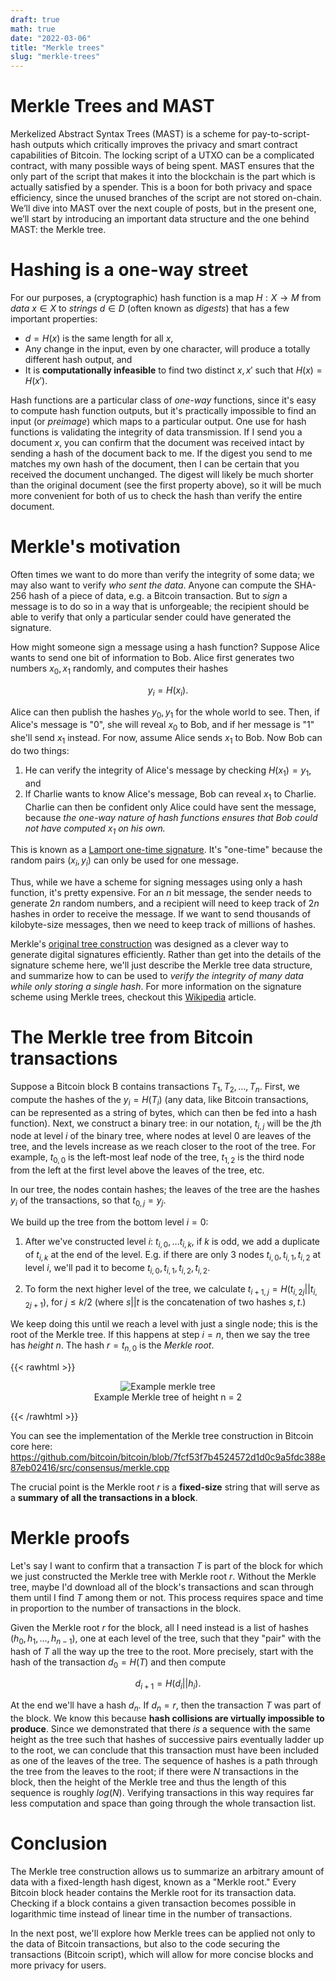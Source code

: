 ```yaml
---
draft: true
math: true
date: "2022-03-06"
title: "Merkle trees" 
slug: "merkle-trees"
---
```


# Merkle Trees and MAST 

Merkelized Abstract Syntax Trees (MAST) is a scheme for pay-to-script-hash outputs which critically improves the privacy and smart contract capabilities of Bitcoin. The locking script of a UTXO can be a complicated contract, with many possible ways of being spent. MAST ensures that the only part of the script that makes it into the blockchain is the part which is actually satisfied by a spender. This is a boon for both privacy and space efficiency, since the unused branches of the script are not stored on-chain. We’ll dive into MAST over the next couple of posts, but in the present one, we’ll start by introducing an important data structure and the one behind MAST: the Merkle tree.

# Hashing is a one-way street

For our purposes, a (cryptographic) hash function is a map $H: X \rightarrow M$ from *data* $x\in X$ to *strings* $d\in D$ (often known as *digests*) that has a few important properties:

* $d = H(x)$ is the same length for all $x$,
* Any change in the input, even by one character, will produce a totally different hash output, and
* It is **computationally infeasible** to find two distinct $x, x'$ such that $H(x) = H(x')$.

Hash functions are a particular class of *one-way* functions, since it's easy to compute hash function outputs, but it's practically impossible to find an input (or *preimage*) which maps to a particular output. One use for hash functions is validating the integrity of data transmission. If I send you a document $x$, you can confirm that the document was received intact by sending a hash of the document back to me. If the digest you send to me matches my own hash of the document, then I can be certain that you received the document unchanged. The digest will likely be much shorter than the original document (see the first property above), so it will be much more convenient for both of us to check the hash than verify the entire document.

# Merkle's motivation

Often times we want to do more than verify the integrity of some data; we may also want to verify *who sent the data*. Anyone can compute the SHA-256 hash of a piece of data, e.g. a Bitcoin transaction. But to *sign* a message is to do so in a way that is unforgeable; the recipient should be able to verify that only a particular sender could have generated the signature. 

How might someone sign a message using a hash function? Suppose Alice wants to send one bit of information to Bob. Alice first generates two numbers $x_0, x_1$ randomly, and computes their hashes 

$$y_i = H(x_i).$$ 

Alice can then publish the hashes $y_0, y_1$ for the whole world to see. Then, if Alice's message is "0", she will reveal $x_0$ to Bob, and if her message is "1" she'll send $x_1$ instead. For now, assume Alice sends $x_1$ to Bob. Now Bob can do two things:

1. He can verify the integrity of Alice's message by checking $H(x_1) = y_1$, and
2. If Charlie wants to know Alice's message, Bob can reveal $x_1$ to Charlie. Charlie can then be confident only Alice could have sent the message, because *the one-way nature of hash functions ensures that Bob could not have computed $x_1$ on his own.* 

This is known as a [Lamport one-time signature](https://en.wikipedia.org/wiki/Lamport_signature). It's "one-time" because the random pairs $(x_i, y_i)$ can only be used for one message. 

Thus, while we have a scheme for signing messages using only a hash function, it's pretty expensive. For an $n$ bit message, the sender needs to generate $2n$ random numbers, and a recipient will need to keep track of $2n$ hashes in order to receive the message. If we want to send thousands of kilobyte-size messages, then we need to keep track of millions of hashes.

Merkle's [original tree construction](https://people.eecs.berkeley.edu/~raluca/cs261-f15/readings/merkle.pdf) was designed as a clever way to generate digital signatures efficiently. Rather than get into the details of the signature scheme here, we'll just describe the Merkle tree data structure, and summarize how to can be used to *verify the integrity of many data while only storing a single hash*. For more information on the signature scheme using Merkle trees, checkout this [Wikipedia](https://en.wikipedia.org/wiki/Merkle_signature_scheme) article.


# The Merkle tree from Bitcoin transactions

Suppose a Bitcoin block B contains transactions $T_1, T_2, \ldots, T_n$. First, we compute the hashes of the $y_i = H(T_i)$ (any data, like Bitcoin transactions, can be represented as a string of bytes, which can then be fed into a hash function). Next, we construct a binary tree: in our notation, $t_{i,j}$ will be the $j$th node at level $i$ of the binary tree, where nodes at level $0$ are leaves of the tree, and the levels increase as we reach closer to the root of the tree. For example, $t_{0,0}$ is the left-most leaf node of the tree, $t_{1,2}$ is the third node from the left at the first level above the leaves of the tree, etc.

In our tree, the nodes contain hashes; the leaves of the tree are the hashes $y_i$ of the transactions, so that $t_{0,j} = y_j$. 

We build up the tree from the bottom level $i = 0$:

1. After we've constructed level $i$: $t_{i,0}, \ldots t_{i, k}$, if $k$ is odd, we add a duplicate of $t_{i,k}$ at the end of the level. E.g. if there are only 3 nodes $t_{i,0}, t_{i,1}, t_{i,2}$ at level $i$, we'll pad it to become $t_{i,0}, t_{i,1}, t_{i,2}, t_{i,2}$.

2. To form the next higher level of the tree, we calculate $t_{i+1, j} = H(t_{i, 2j} || t_{i, 2j+1})$, for $j \leq k/2$ (where $s || t$ is the concatenation of two hashes $s, t$.)

We keep doing this until we reach a level with just a single node; this is the root of the Merkle tree. If this happens at step $i = n$, then we say the tree has *height* $n$. The hash $r = t_{n,0}$ is the *Merkle root*.

{{< rawhtml >}}
<div style="text-align:center">
	<figure>
	  <img src="/../images/basic_merkle.jpg" alt="Example merkle tree"/>
	  <figcaption>Example Merkle tree of height n = 2</figcaption>
	</figure> 
</div>
{{< /rawhtml >}}


You can see the implementation of the Merkle tree construction in Bitcoin core here: https://github.com/bitcoin/bitcoin/blob/7fcf53f7b4524572d1d0c9a5fdc388e87eb02416/src/consensus/merkle.cpp

The crucial point is the Merkle root $r$ is a **fixed-size** string that will serve as a **summary of all the transactions in a block**.

# Merkle proofs

Let's say I want to confirm that a transaction $T$ is part of the block for which we just constructed the Merkle tree with Merkle root $r$. Without the Merkle tree, maybe I'd download all of the block's transactions and scan through them until I find $T$ among them or not. This process requires space and time in proportion to the number of transactions in the block. 

Given the Merkle root $r$ for the block, all I need instead is a list of hashes $(h_0, h_1, \ldots, h_{n-1})$, one at each level of the tree, such that they "pair" with the hash of $T$ all the way up the tree to the root. More precisely, start with the hash of the transaction $d_0 = H(T)$ and then compute

$$ d_{i+1} = H(d_i || h_i). $$

At the end we'll have a hash $d_n$. If $d_n = r$, then the transaction $T$ was part of the block. We know this because **hash collisions are virtually impossible to produce**. Since we demonstrated that there *is* a sequence with the same height as the tree such that hashes of successive pairs eventually ladder up to the root, we can conclude that this transaction must have been included as one of the leaves of the tree. The sequence of hashes is a path through the tree from the leaves to the root; if there were $N$ transactions in the block, then the height of the Merkle tree and thus the length of this sequence is roughly $log(N)$. Verifying transactions in this way requires far less computation and space than going through the whole transaction list.

# Conclusion

The Merkle tree construction allows us to summarize an arbitrary amount of data with a fixed-length hash digest, known as a "Merkle root." Every Bitcoin block header contains the Merkle root for its transaction data. Checking if a block contains a given transaction becomes possible in logarithmic time instead of linear time in the number of transactions.

In the next post, we'll explore how Merkle trees can be applied not only to the data of Bitcoin transactions, but also to the code securing the transactions (Bitcoin script), which will allow for more concise blocks and more privacy for users.




